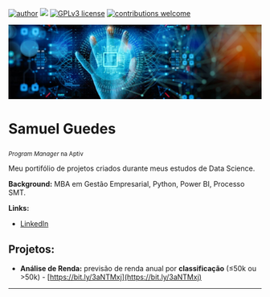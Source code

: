 [![author](https://img.shields.io/badge/author-samuelguedes-red.svg)](https://www.linkedin.com/in/samueluguedes/) [![](https://img.shields.io/badge/python-3.7+-blue.svg)](https://www.python.org/downloads/release/python-365/) [![GPLv3 license](https://img.shields.io/badge/License-GPLv3-blue.svg)](http://perso.crans.org/besson/LICENSE.html) [![contributions welcome](https://img.shields.io/badge/contributions-welcome-brightgreen.svg?style=flat)](https://github.com/carlosfab/data_science/issues)


<p align="center">
  <img src="banner-4.jpeg" >
</p>

# Samuel Guedes
<sub>*Program Manager* na Aptiv</sub>

Meu portifólio de projetos criados durante meus estudos de Data Science.

**Background:** MBA em Gestão Empresarial, Python, Power BI, Processo SMT.

**Links:**
* [LinkedIn](https://www.linkedin.com/in/samueluguedes)


## Projetos:

* **Análise de Renda:** previsão de renda anual por **classificação** (≤50k ou >50k) - [https://bit.ly/3aNTMxj](https://bit.ly/3aNTMxj)
---




